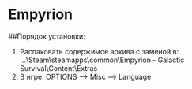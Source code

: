 # Empyrion
##Порядок установки:
1.  Распаковать содержимое архива с заменой в:
...\Steam\steamapps\common\Empyrion - Galactic Survival\Content\Extras
2.  В игре:
OPTIONS —> Misc —> Language
